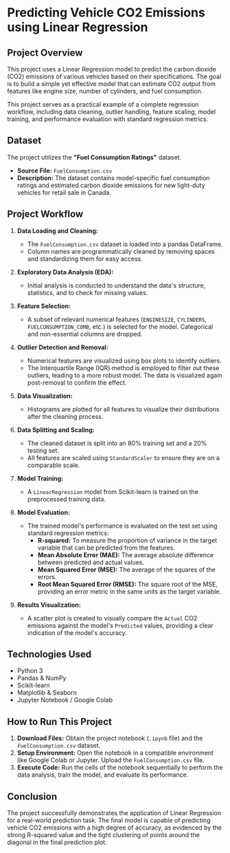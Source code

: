 # Predicting Vehicle CO2 Emissions using Linear Regression

## Project Overview

This project uses a Linear Regression model to predict the carbon dioxide (CO2) emissions of various vehicles based on their specifications. The goal is to build a simple yet effective model that can estimate CO2 output from features like engine size, number of cylinders, and fuel consumption.

This project serves as a practical example of a complete regression workflow, including data cleaning, outlier handling, feature scaling, model training, and performance evaluation with standard regression metrics.

## Dataset

The project utilizes the **"Fuel Consumption Ratings"** dataset.

* **Source File:** `FuelConsumption.csv`
* **Description:** The dataset contains model-specific fuel consumption ratings and estimated carbon dioxide emissions for new light-duty vehicles for retail sale in Canada.

## Project Workflow

1.  **Data Loading and Cleaning:**
    * The `FuelConsumption.csv` dataset is loaded into a pandas DataFrame.
    * Column names are programmatically cleaned by removing spaces and standardizing them for easy access.

2.  **Exploratory Data Analysis (EDA):**
    * Initial analysis is conducted to understand the data's structure, statistics, and to check for missing values.

3.  **Feature Selection:**
    * A subset of relevant numerical features (`ENGINESIZE`, `CYLINDERS`, `FUELCONSUMPTION_COMB`, etc.) is selected for the model. Categorical and non-essential columns are dropped.

4.  **Outlier Detection and Removal:**
    * Numerical features are visualized using box plots to identify outliers.
    * The Interquartile Range (IQR) method is employed to filter out these outliers, leading to a more robust model. The data is visualized again post-removal to confirm the effect.

5.  **Data Visualization:**
    * Histograms are plotted for all features to visualize their distributions after the cleaning process.

6.  **Data Splitting and Scaling:**
    * The cleaned dataset is split into an 80% training set and a 20% testing set.
    * All features are scaled using `StandardScaler` to ensure they are on a comparable scale.

7.  **Model Training:**
    * A `LinearRegression` model from Scikit-learn is trained on the preprocessed training data.

8.  **Model Evaluation:**
    * The trained model's performance is evaluated on the test set using standard regression metrics:
        * **R-squared:** To measure the proportion of variance in the target variable that can be predicted from the features.
        * **Mean Absolute Error (MAE):** The average absolute difference between predicted and actual values.
        * **Mean Squared Error (MSE):** The average of the squares of the errors.
        * **Root Mean Squared Error (RMSE):** The square root of the MSE, providing an error metric in the same units as the target variable.

9.  **Results Visualization:**
    * A scatter plot is created to visually compare the `Actual` CO2 emissions against the model's `Predicted` values, providing a clear indication of the model's accuracy.

## Technologies Used

* Python 3
* Pandas & NumPy
* Scikit-learn
* Matplotlib & Seaborn
* Jupyter Notebook / Google Colab

## How to Run This Project

1.  **Download Files:** Obtain the project notebook (`.ipynb` file) and the `FuelConsumption.csv` dataset.
2.  **Setup Environment:** Open the notebook in a compatible environment like Google Colab or Jupyter. Upload the `FuelConsumption.csv` file.
3.  **Execute Code:** Run the cells of the notebook sequentially to perform the data analysis, train the model, and evaluate its performance.

## Conclusion

The project successfully demonstrates the application of Linear Regression for a real-world prediction task. The final model is capable of predicting vehicle CO2 emissions with a high degree of accuracy, as evidenced by the strong R-squared value and the tight clustering of points around the diagonal in the final prediction plot.
